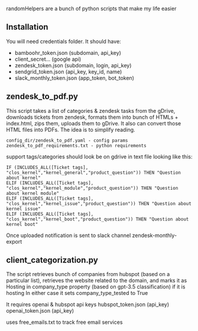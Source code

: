 randomHelpers are a bunch of python scripts that make my life easier

## Installation
You will need credentials folder.
It should have:
- bamboohr_token.json (subdomain, api_key)
- client_secret... (google api)
- zendesk_token.json (subdomain, login, api_key)
- sendgrid_token.json (api_key, key_id, name)
- slack_monthly_token.json (app_token, bot_token)

## zendesk_to_pdf.py 
This script takes a list of categories & zendesk tasks from the gDrive, 
downloads tickets from zendesk, formats them into bunch of HTMLs + index.html, zips them, uploads them to gDrive.
It also can convert those HTML files into PDFs. The idea is to simplify reading.



```
config_dir/zendesk_to_pdf.yaml - config params
zendesk_to_pdf_requirements.txt - python requirements
```

support tags/categories should look be on gdrive in text file looking like this:
```
IF (INCLUDES_ALL([Ticket tags], "clos_kernel","kernel_general","product_question")) THEN "Question about kernel"
ELIF (INCLUDES_ALL([Ticket tags], "clos_kernel","kernel_module","product_question")) THEN "Question about kernel module"
ELIF (INCLUDES_ALL([Ticket tags], "clos_kernel","kernel_issue","product_question")) THEN "Question about kernel issue"
ELIF (INCLUDES_ALL([Ticket tags], "clos_kernel","kernel_boot","product_question")) THEN "Question about kernel boot"
```
Once uploaded notification is sent to slack channel zendesk-monthly-export


## client_categorization.py
The script retrieves bunch of companies from hubspot (based on a particular list), 
retrieves the website related to the domain, and marks it as Hosting in company_type property (based on gpt-3.5 classification) if it is hosting
In either case it sets company_type_tested to True

It requires openai & hubspot api keys
hubspot_token.json (api_key)
openai_token.json (api_key)

uses free_emails.txt to track free email services

```